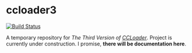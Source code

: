 # ccloader3

[![Build Status](https://travis-ci.com/dmitmel/ccloader3.svg?branch=master)](https://travis-ci.com/dmitmel/ccloader3)

A temporary repository for _The Third Version of [CCLoader](https://github.com/CCDirectLink/CCLoader)_. Project is currently under construction. I promise, **there will be documentation here**.
